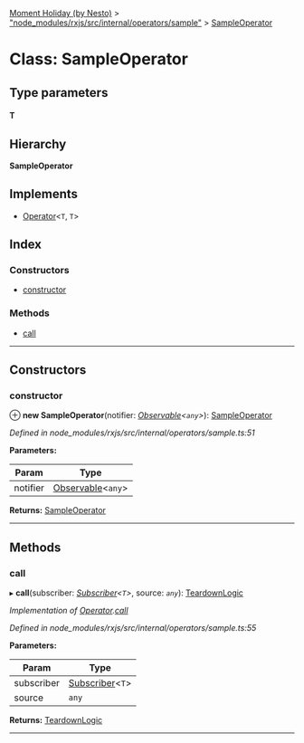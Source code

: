 [Moment Holiday (by Nesto)](../README.md) > ["node_modules/rxjs/src/internal/operators/sample"](../modules/_node_modules_rxjs_src_internal_operators_sample_.md) > [SampleOperator](../classes/_node_modules_rxjs_src_internal_operators_sample_.sampleoperator.md)

# Class: SampleOperator

## Type parameters
#### T 
## Hierarchy

**SampleOperator**

## Implements

* [Operator](../interfaces/_node_modules_rxjs_src_internal_operator_.operator.md)<`T`, `T`>

## Index

### Constructors

* [constructor](_node_modules_rxjs_src_internal_operators_sample_.sampleoperator.md#constructor)

### Methods

* [call](_node_modules_rxjs_src_internal_operators_sample_.sampleoperator.md#call)

---

## Constructors

<a id="constructor"></a>

###  constructor

⊕ **new SampleOperator**(notifier: *[Observable](_node_modules_rxjs_src_internal_observable_.observable.md)<`any`>*): [SampleOperator](_node_modules_rxjs_src_internal_operators_sample_.sampleoperator.md)

*Defined in node_modules/rxjs/src/internal/operators/sample.ts:51*

**Parameters:**

| Param | Type |
| ------ | ------ |
| notifier | [Observable](_node_modules_rxjs_src_internal_observable_.observable.md)<`any`> |

**Returns:** [SampleOperator](_node_modules_rxjs_src_internal_operators_sample_.sampleoperator.md)

___

## Methods

<a id="call"></a>

###  call

▸ **call**(subscriber: *[Subscriber](_node_modules_rxjs_src_internal_subscriber_.subscriber.md)<`T`>*, source: *`any`*): [TeardownLogic](../modules/_node_modules_rxjs_src_internal_types_.md#teardownlogic)

*Implementation of [Operator](../interfaces/_node_modules_rxjs_src_internal_operator_.operator.md).[call](../interfaces/_node_modules_rxjs_src_internal_operator_.operator.md#call)*

*Defined in node_modules/rxjs/src/internal/operators/sample.ts:55*

**Parameters:**

| Param | Type |
| ------ | ------ |
| subscriber | [Subscriber](_node_modules_rxjs_src_internal_subscriber_.subscriber.md)<`T`> |
| source | `any` |

**Returns:** [TeardownLogic](../modules/_node_modules_rxjs_src_internal_types_.md#teardownlogic)

___

